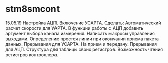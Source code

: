 # stm8smcont
15.05.19  Настройка АЦП. Включение УСАРТА.
          Сделать:  Автоматический расчет скорости для УАРТА.
                    В функции работы с АЦП добавить аргумент выбора канала измерения.
                    Написать макросы управления выходами.
                    Определение простоя линии при окончании приема пакета данных.
                    Прерывания для УСАРТА. На прием и передачу.
                    Прерывания для АЦП.
                    Структура для таблицы своих регистров. Возможность чтения регистров контроллера.

